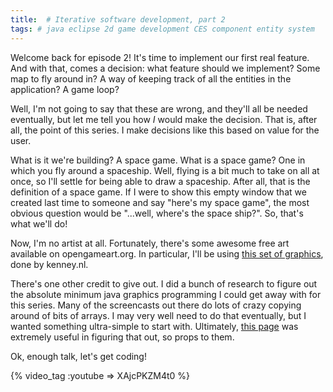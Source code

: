 ```yaml
---
title:  # Iterative software development, part 2
tags: # java eclipse 2d game development CES component entity system
---
```


Welcome back for episode 2! It's time to implement our first real feature. And with that, comes a decision: what feature should we implement? Some map to fly around in? A way of keeping track of all the entities in the application? A game loop? 

Well, I'm not going to say that these are wrong, and they'll all be needed eventually, but let me tell you how *I* would make the decision. That is, after all, the point of this series. I make decisions like this based on value for the user. 

What is it we're building? A space game. What is a space game? One in which you fly around a spaceship. Well, flying is a bit much to take on all at once, so I'll settle for being able to draw a spaceship. After all, that is the definition of a space game. If I were to show this empty window that we created last time to someone and say "here's my space game", the most obvious question would be "...well, where's the space ship?". So, that's what we'll do!

Now, I'm no artist at all. Fortunately, there's some awesome free art available on opengameart.org. In particular, I'll be using [this set of graphics](http://opengameart.org/content/space-shooter-art), done by kenney.nl. 

There's one other credit to give out. I did a bunch of research to figure out the absolute minimum java graphics programming I could get away with for this series. Many of the screencasts out there do lots of crazy copying around of bits of arrays. I may very well need to do that eventually, but I wanted something ultra-simple to start with. Ultimately, [this page](http://www3.ntu.edu.sg/home/ehchua/programming/java/J4b_CustomGraphics.html) was extremely useful in figuring that out, so props to them. 

Ok, enough talk, let's get coding!

{% video_tag :youtube => XAjcPKZM4t0 %} 